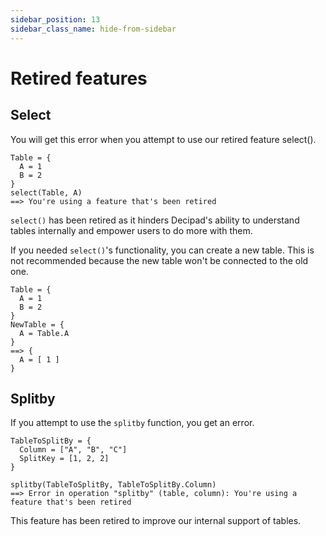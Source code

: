 ```yaml
---
sidebar_position: 13
sidebar_class_name: hide-from-sidebar
---
```


# Retired features

## Select

You will get this error when you attempt to use our retired feature select().

```deci live
Table = {
  A = 1
  B = 2
}
select(Table, A)
==> You're using a feature that's been retired
```

`select()` has been retired as it hinders Decipad's ability to understand tables internally and empower users to do more with them.

If you needed `select()`'s functionality, you can create a new table. This is not recommended because the new table won't be connected to the old one.

```deci live
Table = {
  A = 1
  B = 2
}
NewTable = {
  A = Table.A
}
==> {
  A = [ 1 ]
}
```

## Splitby

If you attempt to use the `splitby` function, you get an error.

```deci live
TableToSplitBy = {
  Column = ["A", "B", "C"]
  SplitKey = [1, 2, 2]
}

splitby(TableToSplitBy, TableToSplitBy.Column)
==> Error in operation "splitby" (table, column): You're using a feature that's been retired
```

This feature has been retired to improve our internal support of tables.

